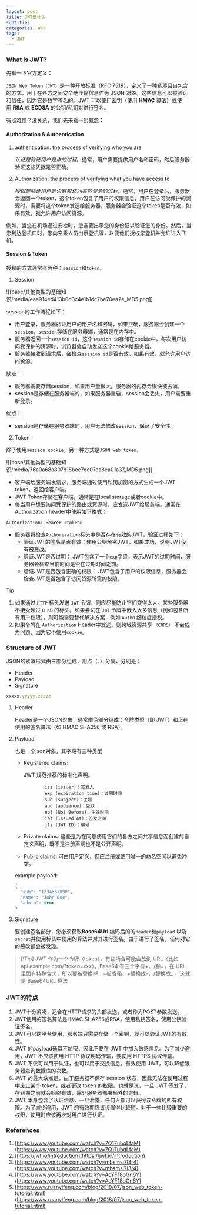 ```yaml
---
layout: post
title: JWT是什么
subtitle: 
categories: Web
tags:
  - JWT
---
```

### What is JWT?

先看一下官方定义：

`JSON Web Token（JWT）`是一种开放标准（[RFC 7519](https://tools.ietf.org/html/rfc7519)），定义了一种紧凑且自包含的方式，用于在各方之间安全地传输信息作为 JSON 对象。这些信息可以被验证和信任，因为它是数字签名的。JWT 可以使用密钥（使用 **HMAC** 算法）或使用 **RSA** 或 **ECDSA** 的公钥/私钥对进行签名。

有点难懂？没关系，我们先来看一组概念：

#### Authorization & Authentication

1. authentication: the process of verifying who you are
    
    *认证是验证用户是谁的过程*。通常，用户需要提供用户名和密码，然后服务器验证这些凭据是否正确。
    
2. Authorization: the process of verifying what you have access to
    
    *授权是验证用户是否有权访问某些资源的过程*。通常，用户在登录后，服务器会返回一个token，这个token包含了用户的权限信息。用户在访问受保护的资源时，需要将这个token发送给服务器，服务器会验证这个token是否有效，如果有效，就允许用户访问资源。
    

例如，当您在机场通过安检时，您需要出示您的身份证以验证您的身份。然后，当您到达登机口时，您向空乘人员出示登机牌，以便他们授权您登机并允许进入飞机。

#### Session & Token

授权的方式通常有两种：`session`和`token`。

1. Session

![[base/其他类型的基础知识/media/eae914ed413b0d3c4e1b1dc7be70ea2e_MD5.png]]

session的工作流程如下：

- 用户登录，服务器验证用户的用户名和密码，如果正确，服务器会创建一个`session`，`session`存储在服务器端，通常是在内存中。
- 服务器返回一个`session id`，这个`session id`存储在cookie中，每次用户访问受保护的资源时，浏览器会自动发送这个cookie给服务器。
- 服务器接收到请求后，会检查`session id`是否有效，如果有效，就允许用户访问资源。

缺点：

- 服务器需要存储session，如果用户量很大，服务器的内存会很快被占满。
- session是存储在服务器端的，如果服务器重启，session会丢失，用户需要重新登录。

优点：
- session是存储在服务器端的，用户无法修改session，保证了安全性。

2. Token

除了使用`session cookie`，另一种方式是`JSON web token`.

![[base/其他类型的基础知识/media/76a0a68a807818bee7dc07ea8ea01a37_MD5.png]]

- 客户端给服务端发请求，服务端通过使用私钥加密的方式生成一个JWT token，返回给客户端。
- JWT Token存储在客户端，通常是在local storage或者cookie中。
- 每当用户想要访问受保护的路由或资源时，应发送JWT给服务端。通常在Authorization header中使用如下格式：

`Authorization: Bearer <token>`

- 服务器将检查`Authorization`标头中是否存在有效的JWT，验证过程如下：
    - 验证JWT的签名是否有效：使用公钥解密JWT，如果成功，说明JWT没有被篡改。
    - 验证JWT是否过期： JWT包含了一个`exp`字段，表示JWT的过期时间，服务器会检查当前时间是否在过期时间之前。
    - 验证JWT是否包含正确的权限： JWT包含了用户的权限信息，服务器会检查JWT是否包含了访问资源所需的权限。

> [!Tip]
> 
> 1. 如果通过 `HTTP` 标头发送 `JWT` 令牌，则应尽量防止它们变得太大。某些服务器不接受超过 `8 KB` 的标头。如果尝试在 `JWT` 令牌中嵌入太多信息（例如包含所有用户权限），则可能需要替代解决方案，例如 `Auth0` 细粒度授权。
> 2. 如果令牌在 `Authorization` Header中发送，则跨域资源共享 `（CORS）` 不会成为问题，因为它不使用`cookie`。

### Structure of JWT

JSON的紧凑形式由三部分组成，用点（`.`）分隔，分别是：

- Header
- Payload
- Signature

```js
xxxxx.yyyyy.zzzzz
```

1. Header
    
    Header是一个JSON对象，通常由两部分组成：令牌类型（即 JWT）和正在使用的签名算法（如 HMAC SHA256 或 RSA）。
    
2. Payload
    
    也是一个json对象，其字段有三种类型
    
    - Registered claims:
        
        JWT 规范推荐的标准化声明。
        
        ```text
                iss (issuer)：签发人
                exp (expiration time)：过期时间
                sub (subject)：主题
                aud (audience)：受众
                nbf (Not Before)：生效时间
                iat (Issued At)：签发时间
                jti (JWT ID)：编号
        ```
        
    - Private claims: 这些是为在同意使用它们的各方之间共享信息而创建的自定义声明，既不是注册声明也不是公开声明。
        
    - Public claims: 可由用户定义，但应注册或使用唯一的命名空间以避免冲突。
        
    
    example payload:
    
    ```js
    {
      "sub": "1234567890",
      "name": "John Doe",
      "admin": true
    }
    
    ```
    
3. Signature
    
    要创建签名部分，您必须获取**Base64Url** 编码后的的`header`和`payload` 以及`secret`并使用标头中使用的算法并对其进行签名。由于进行了签名，任何对它的篡改都会被发现。
    

> [!Tip] JWT 作为一个令牌（token），有些场合可能会放到 URL（比如 api.example.com/?token=xxx）。Base64 有三个字符+、/和=，在 URL 里面有特殊含义，所以要被替换掉：=被省略、+替换成-，/替换成_ 。这就是 Base64URL 算法。

### JWT的特点

1. JWT十分紧凑，适合在HTTP请求的头部发送，或者作为POST参数发送。
2. JWT使用的签名算法是HMAC SHA256或RSA，使用私钥签名，使用公钥验证签名。
3. JWT可以跨平台使用，服务端只需要存储一个密钥，就可以验证JWT的有效性。
4. JWT 的payload通常不加密，因此不要在 JWT 中加入敏感信息。为了减少盗用，JWT 不应该使用 HTTP 协议明码传输，要使用 HTTPS 协议传输。
5. JWT 不仅可以用于认证，也可以用于交换信息。有效使用 JWT，可以降低服务器查询数据库的次数。
6. JWT 的最大缺点是，由于服务器不保存 session 状态，因此无法在使用过程中废止某个 token，或者更改 token 的权限。也就是说，一旦 JWT 签发了，在到期之前就会始终有效，除非服务器部署额外的逻辑。
7. JWT 本身包含了认证信息，一旦泄露，任何人都可以获得该令牌的所有权限。为了减少盗用，JWT 的有效期应该设置得比较短。对于一些比较重要的权限，使用时应该再次对用户进行认证。

### References

1. [https://www.youtube.com/watch?v=7Q17ubqLfaM](https://www.youtube.com/watch?v=7Q17ubqLfaM)
2. [https://jwt.io/introduction](https://jwt.io/introduction)
3. [https://www.youtube.com/watch?v=mbsmsi7l3r4](https://www.youtube.com/watch?v=mbsmsi7l3r4)
4. [https://www.youtube.com/watch?v=AcYF18oGn6Y](https://www.youtube.com/watch?v=AcYF18oGn6Y)
5. [https://www.ruanyifeng.com/blog/2018/07/json_web_token-tutorial.html](https://www.ruanyifeng.com/blog/2018/07/json_web_token-tutorial.html)